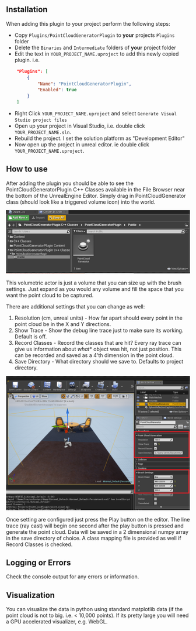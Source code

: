 

## Installation

When adding this plugin to your project perform the following steps:

* Copy `Plugins/PointCloudGeneratorPlugin` to **your** projects `Plugins` folder
* Delete the `Binaries` and `Intermediate` folders of **your** project folder
* Edit the text in `YOUR_PROJECT_NAME.uproject` to add this newly copied plugin. i.e.
```json
	"Plugins": [
		{
			"Name": "PointCloudGeneratorPlugin",
			"Enabled": true
		}
	]
  ```
* Right Click `YOUR_PROJECT_NAME.uproject` and select `Generate Visual Studio project files`
* Open up your project in Visual Studio, i.e. double click `YOUR_PROJECT_NAME.sln`.
* Rebuild the project. I set the solution platform as "Development Editor"
* Now open up the project in unreal editor. ie double click `YOUR_PROJECT_NAME.uproject`.


## How to use

After adding the plugin you should be able to see the PointCloudGeneratorPlugin C++ Classes available in the File Browser near the bottom of the UnrealEngine Editor.  Simply drag in PointCloudGenerator class (should look like a triggered volume icon) into the world.

![Screenshot](assets/add_class.PNG)

This volumetric actor is just a volume that you can size up with the brush settings. Just expand as you would any volume and fill the space that you want the point cloud to be captured. 

There are additional settings that you can change as well:

1. Resolution (cm, unreal units) - How far apart should every point in the point cloud be in the X and Y directions.
2. Show Trace - Show the debug line trace just to make sure its working. Default is off.
3. Record Classes - Record the classes that are hit? Every ray trace can give us information about *what** object was hit, not just position. This can be recorded and saved as a 4'th dimension in the point cloud.
4. Save Directory - What directory should we save to. Defaults to project directory.

![Screenshot](assets/point_cloud_generator.PNG)


Once setting are configured just press the Play button on the editor.  The line trace (ray cast) will begin one second after the play button is pressed and generate the point cloud.  Data will be saved in a 2 dimensional numpy array in the save directory of choice.  A class mapping file is provided as well if Record Classes is checked.


## Logging or Errors

Check the console output for any errors or information.


## Visualization

You can visualize the data in python using standard matplotlib data (if the point cloud is not to big. i.e.  < 10,000 points). If its pretty large you will need a GPU accelerated visualizer, e.g. WebGL.  



